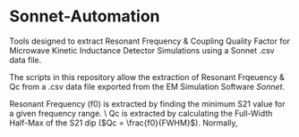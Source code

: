 # Sonnet-Automation
Tools designed to extract Resonant Frequency &amp; Coupling Quality Factor for Microwave Kinetic Inductance Detector Simulations using a Sonnet .csv data file. 

The scripts in this repository allow the extraction of Resonant Frqeuency &amp; Qc from a .csv data file exported from the EM Simulation Software _Sonnet_.

Resonant Frequency (f0) is extracted by finding the minimum S21 value for a given frequency range.
\\
Qc is extracted by calculating the Full-Width Half-Max of the S21 dip ($Qc = \frac{f0}{FWHM}$). Normally, 
